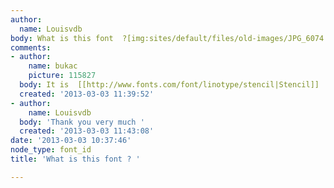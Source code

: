```yaml
---
author:
  name: Louisvdb
body: What is this font  ?[img:sites/default/files/old-images/JPG_6074.jpg]
comments:
- author:
    name: bukac
    picture: 115827
  body: It is  [[http://www.fonts.com/font/linotype/stencil|Stencil]]
  created: '2013-03-03 11:39:52'
- author:
    name: Louisvdb
  body: 'Thank you very much '
  created: '2013-03-03 11:43:08'
date: '2013-03-03 10:37:46'
node_type: font_id
title: 'What is this font ? '

---
```

